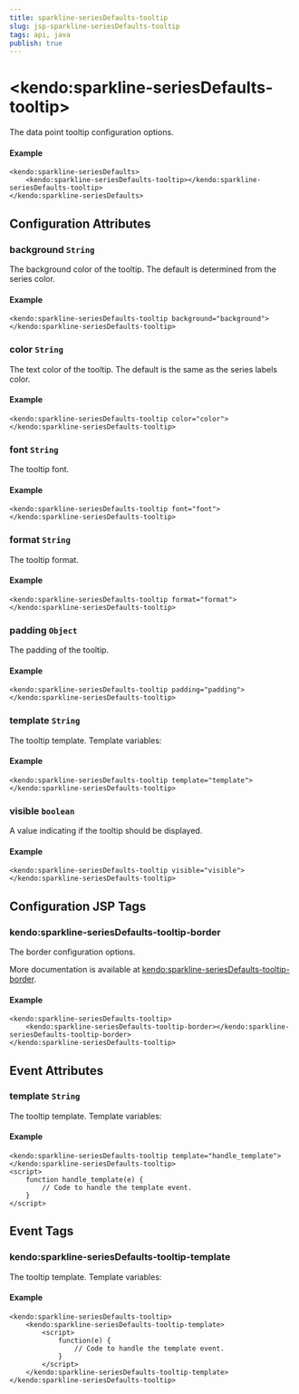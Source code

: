 ```yaml
---
title: sparkline-seriesDefaults-tooltip
slug: jsp-sparkline-seriesDefaults-tooltip
tags: api, java
publish: true
---
```


# \<kendo:sparkline-seriesDefaults-tooltip\>

The data point tooltip configuration options.

#### Example
    <kendo:sparkline-seriesDefaults>
        <kendo:sparkline-seriesDefaults-tooltip></kendo:sparkline-seriesDefaults-tooltip>
    </kendo:sparkline-seriesDefaults>

## Configuration Attributes

### background `String`

The background color of the tooltip. The default is determined from the series color.

#### Example
    <kendo:sparkline-seriesDefaults-tooltip background="background">
    </kendo:sparkline-seriesDefaults-tooltip>

### color `String`

The text color of the tooltip. The default is the same as the series labels color.

#### Example
    <kendo:sparkline-seriesDefaults-tooltip color="color">
    </kendo:sparkline-seriesDefaults-tooltip>

### font `String`

The tooltip font.

#### Example
    <kendo:sparkline-seriesDefaults-tooltip font="font">
    </kendo:sparkline-seriesDefaults-tooltip>

### format `String`

The tooltip format.

#### Example
    <kendo:sparkline-seriesDefaults-tooltip format="format">
    </kendo:sparkline-seriesDefaults-tooltip>

### padding `Object`

The padding of the tooltip.

#### Example
    <kendo:sparkline-seriesDefaults-tooltip padding="padding">
    </kendo:sparkline-seriesDefaults-tooltip>

### template `String`

The tooltip template.
Template variables:

#### Example
    <kendo:sparkline-seriesDefaults-tooltip template="template">
    </kendo:sparkline-seriesDefaults-tooltip>

### visible `boolean`

A value indicating if the tooltip should be displayed.

#### Example
    <kendo:sparkline-seriesDefaults-tooltip visible="visible">
    </kendo:sparkline-seriesDefaults-tooltip>


##  Configuration JSP Tags

### kendo:sparkline-seriesDefaults-tooltip-border

The border configuration options.

More documentation is available at [kendo:sparkline-seriesDefaults-tooltip-border](sparkline/seriesdefaults-tooltip-border).

#### Example

    <kendo:sparkline-seriesDefaults-tooltip>
        <kendo:sparkline-seriesDefaults-tooltip-border></kendo:sparkline-seriesDefaults-tooltip-border>
    </kendo:sparkline-seriesDefaults-tooltip>


## Event Attributes

### template `String`

The tooltip template.
Template variables:


#### Example
    <kendo:sparkline-seriesDefaults-tooltip template="handle_template">
    </kendo:sparkline-seriesDefaults-tooltip>
    <script>
        function handle_template(e) {
            // Code to handle the template event.
        }
    </script>

## Event Tags

### kendo:sparkline-seriesDefaults-tooltip-template

The tooltip template.
Template variables:


#### Example
    <kendo:sparkline-seriesDefaults-tooltip>
        <kendo:sparkline-seriesDefaults-tooltip-template>
            <script>
                function(e) {
                    // Code to handle the template event.
                }
            </script>
        </kendo:sparkline-seriesDefaults-tooltip-template>
    </kendo:sparkline-seriesDefaults-tooltip>

